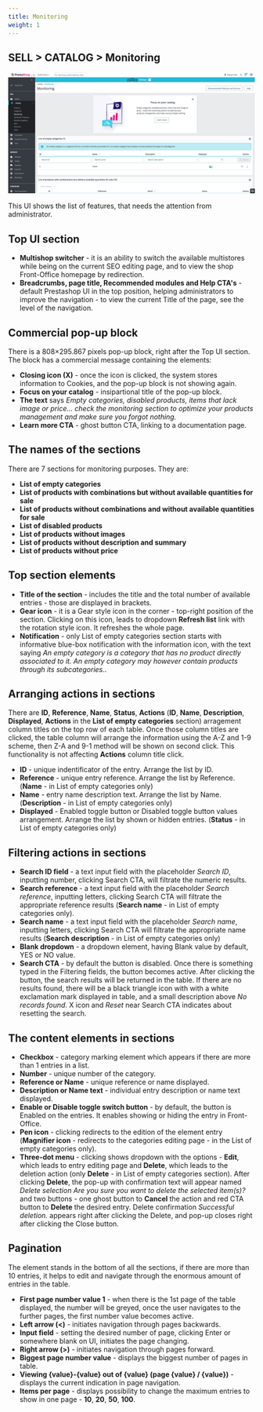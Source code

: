 ```yaml
---
title: Monitoring
weight: 1
---
```


## SELL > CATALOG > Monitoring

![Monitoring](static/img/catalog-monitoring-listing.png)

This UI shows the list of features, that needs the attention from administrator.

## Top UI section

- **Multishop switcher** - it is an ability to switch the available multistores while being on the current SEO editing page, and to view the shop Front-Office homepage by redirection.
- **Breadcrumbs, page title, Recommended modules and Help CTA's** - default Prestashop UI in the top position, helping administrators to improve the navigation - to view the current Title of the page, see the level of the navigation. 

## Commercial pop-up block

There is a 808×295.867 pixels pop-up block, right after the Top UI section. The block has a commercial message containing the elements:

- **Closing icon (X)** - once the icon is clicked, the system stores information to Cookies, and the pop-up block is not showing again.
- **Focus on your catalog** - insipartional title of the pop-up block. 
- **The text** says _Empty categories, disabled products, items that lack image or price... check the monitoring section to optimize your products management and make sure you forgot nothing._ 
- **Learn more CTA** - ghost button CTA, linking to a documentation page.

## The names of the sections

There are 7 sections for monitoring purposes. They are:

- **List of empty categories**
- **List of products with combinations but without available quantities for sale**
- **List of products without combinations and without available quantities for sale**
- **List of disabled products**
- **List of products without images**
- **List of products without description and summary**
- **List of products without price**

## Top section elements

- **Title of the section** - includes the title and the total number of available entries - those are displayed in brackets.
- **Gear icon** - it is a Gear style icon in the corner - top-right position of the section. Clicking on this icon, leads to dropdown **Refresh list** link with the rotation style icon. It refreshes the whole page.
- **Notification** - only List of empty categories section starts with informative blue-box notification with the information icon, with the text saying _An empty category is a category that has no product directly associated to it. An empty category may however contain products through its subcategories._. 

## Arranging actions in sections

There are **ID**, **Reference**, **Name**, **Status**, **Actions** (**ID**, **Name**, **Description**, **Displayed**, **Actions** in the **List of empty categories** section) arragement column titles on the top row of each table. Once those column titles are clicked, the table column will arrange the information using the A-Z and 1-9 scheme, then Z-A and 9-1 method will be shown on second click. This functionality is not affecting **Actions** column title click.

- **ID** - unique indentificator of the entry. Arrange the list by ID.
- **Reference** - unique entry reference. Arrange the list by Reference. (**Name** - in List of empty categories only)
- **Name** - entry name description text. Arrange the list by Name. (**Description** - in List of empty categories only)
- **Displayed** - Enabled toggle button or Disabled toggle button values arrangement. Arrange the list by shown or hidden entries. (**Status** - in List of empty categories only)

## Filtering actions in sections

- **Search ID field** - a text input field with the placeholder _Search ID_, inputting number, clicking Search CTA, will filtrate the numeric results.
- **Search reference** - a text input field with the placeholder _Search reference_, inputting letters, clicking Search CTA will filtrate the appropriate reference results (**Search name** - in List of empty categories only).
- **Search name** - a text input field with the placeholder _Search name_, inputting letters, clicking Search CTA will filtrate the appropriate name results (**Search description** - in List of empty categories only)
- **Blank dropdown** - a dropdown element, having Blank value by default, YES or NO value.
- **Search CTA** - by default the button is disabled. Once there is something typed in the Filtering fields, the button becomes active. After clicking the button, the search results will be returned in the table. If there are no results found, there will be a black triangle icon with with a white exclamation mark displayed in table, and a small description above _No records found_. X icon and _Reset_ near Search CTA indicates about resetting the search.

## The content elements in sections

- **Checkbox** - category marking element which appears if there are more than 1 entries in a list.
- **Number** - unique number of the category.
- **Reference or Name** - unique reference or name displayed.
- **Description or Name text** - individual entry description or name text displayed.
- **Enable or Disable toggle switch button** - by default, the button is Enabled on the entries. It enables showing or hiding the entry in Front-Office.
- **Pen icon** - clicking redirects to the edition of the element entry (**Magnifier icon** - redirects to the categories editing page - in the List of empty categories only).
- **Three-dot menu** - clicking shows dropdown with the options - **Edit**, which leads to entry editing page and **Delete**, which leads to the deletion action (only **Delete** - in List of empty categories section). After clicking **Delete**, the pop-up with confirmation text will appear named _Delete selection Are you sure you want to delete the selected item(s)?_ and two buttons - one ghost button to **Cancel** the action and red CTA button to **Delete** the desired entry. Delete confirmation _Successful deletion._ appears right after clicking the Delete, and pop-up closes right after clicking the Close button.

## Pagination

The element stands in the bottom of all the sections, if there are more than 10 entries, it helps to edit and navigate through the enormous amount of entries in the table. 

- **First page number value 1** - when there is the 1st page of the table displayed, the number will be greyed, once the user navigates to the further pages, the first number value becomes active.
- **Left arrow (<)** - initiates navigation through pages backwards.
- **Input field** - setting the desired number of page, clicking Enter or somewhere blank on UI, initiates the page changing.
- **Right arrow (>)** - initiates navigation through pages forward.
- **Biggest page number value** - displays the biggest number of pages in table.
- **Viewing {value}-{value} out of {value} (page {value} / {value})** - displays the current indication in page navigation.
- **Items per page** - displays possibility to change the maximum entries to show in one page - **10**, **20**, **50**, **100**.

